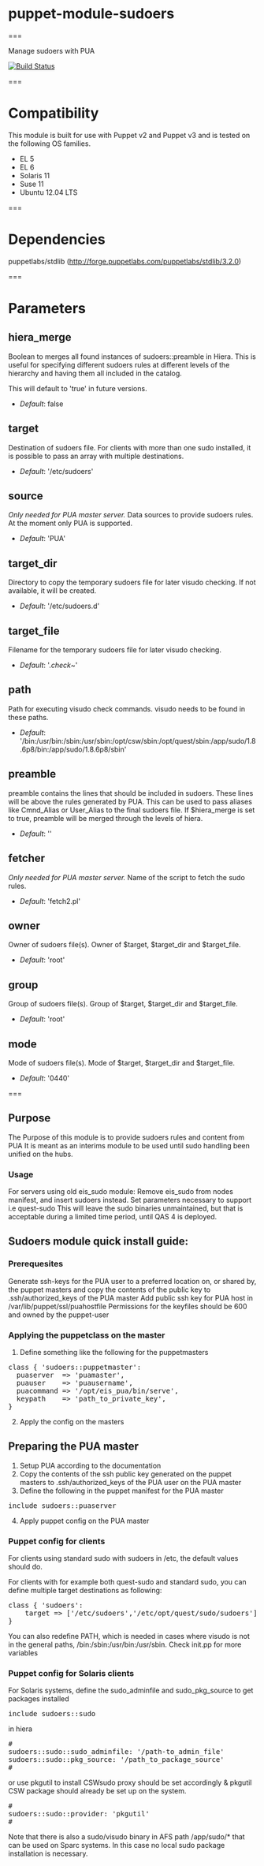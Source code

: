 # puppet-module-sudoers
===

Manage sudoers with PUA

[![Build Status](https://travis-ci.org/Ericsson/puppet-module-sudoers.svg?branch=master)](https://travis-ci.org/Ericsson/puppet-module-sudoers)

===

# Compatibility

This module is built for use with Puppet v2 and Puppet v3 and is tested on the following OS families.

* EL 5
* EL 6
* Solaris 11
* Suse 11
* Ubuntu 12.04 LTS

===

# Dependencies

puppetlabs/stdlib (http://forge.puppetlabs.com/puppetlabs/stdlib/3.2.0)

===

# Parameters

hiera_merge
-----------
Boolean to merges all found instances of sudoers::preamble in Hiera. This is useful for specifying
different sudoers rules at different levels of the hierarchy and having them all included in the catalog.

This will default to 'true' in future versions.

- *Default*: false


target
------
Destination of sudoers file. For clients with more than one sudo installed, it is possible to pass an array with multiple destinations.

- *Default*: '/etc/sudoers'


source
------
*Only needed for PUA master server.* Data sources to provide sudoers rules. At the moment only PUA is supported. 

- *Default*: 'PUA'


target_dir
----------
Directory to copy the temporary sudoers file for later visudo checking. If not available, it will be created.

- *Default*: '/etc/sudoers.d'


target_file
-----------
Filename for the temporary sudoers file for later visudo checking.

- *Default*: '._check_~'


path
----
Path for executing visudo check commands. visudo needs to be found in these paths.

- *Default*: '/bin:/usr/bin:/sbin:/usr/sbin:/opt/csw/sbin:/opt/quest/sbin:/app/sudo/1.8.6p8/bin:/app/sudo/1.8.6p8/sbin'


preamble
--------
preamble contains the lines that should be included in sudoers. These lines will be above the rules generated by PUA.
This can be used to pass aliases like Cmnd_Alias or User_Alias to the final sudoers file.
If $hiera_merge is set to true, preamble will be merged through the levels of hiera.

- *Default*: ''


fetcher
-------
*Only needed for PUA master server.* Name of the script to fetch the sudo rules.

- *Default*: 'fetch2.pl'

owner
-----
Owner of sudoers file(s). Owner of $target, $target_dir and $target_file.

- *Default*: 'root'


group
-----
Group of sudoers file(s). Group of $target, $target_dir and $target_file.

- *Default*: 'root'


mode
----
Mode of sudoers file(s). Mode of $target, $target_dir and $target_file.

- *Default*: '0440'

===

## Purpose
The Purpose of this module is to provide sudoers rules and content from PUA
It is meant as an interims module to be used until sudo handling been
unified on the hubs.

### Usage
For servers using old eis_sudo module: Remove eis_sudo from nodes manifest, and insert sudoers instead. Set parameters necessary to support i.e quest-sudo
This will leave the sudo binaries unmaintained, but that is acceptable
during a limited time period, until QAS  4 is deployed.


## Sudoers module quick install guide:

### Prerequesites
Generate ssh-keys for the PUA user to a preferred location on, or shared by, the puppet masters and copy the contents of the public key to .ssh/authorized_keys of the PUA master
Add public ssh key for PUA host in /var/lib/puppet/ssl/puahostfile
Permissions for the keyfiles should be 600 and owned by the puppet-user
### Applying the puppetclass on the master

1. Define something like the following for the puppetmasters

<pre>
class { 'sudoers::puppetmaster':
  puaserver  => 'puamaster',
  puauser    => 'puausername',
  puacommand => '/opt/eis_pua/bin/serve',
  keypath    => 'path_to_private_key',
}
</pre>

2. Apply the config on the masters

## Preparing the PUA master
1. Setup PUA according to the documentation
2. Copy the contents of the ssh public key generated on the puppet masters to .ssh/authorized_keys of the PUA user on the PUA master
3. Define the following in the puppet manifest for the PUA master
<pre>
include sudoers::puaserver
</pre>

4. Apply puppet config on the PUA master

### Puppet config for clients

For clients using standard sudo with sudoers in /etc, the default values should do.

For clients with for example both quest-sudo and standard sudo, you can define multiple target destinations as following:
<pre>
class { 'sudoers':
    target => ['/etc/sudoers','/etc/opt/quest/sudo/sudoers']
}
</pre>

You can also redefine PATH, which is needed in cases where visudo is not in the general paths, /bin:/sbin:/usr/bin:/usr/sbin. Check init.pp for more variables

### Puppet config for Solaris clients
For Solaris systems, define the sudo_adminfile and sudo_pkg_source to get packages installed

<pre>
include sudoers::sudo
</pre>

in hiera
<pre>
#<source>
sudoers::sudo::sudo_adminfile: '/path-to_admin_file'
sudoers::sudo::pkg_source: '/path_to_package_source'
#</source>
</pre>

or use pkgutil to install CSWsudo
proxy should be set accordingly &
pkgutil CSW package should already be set up on the system.

<pre>
# <provider>
sudoers::sudo::provider: 'pkgutil'
# </provider>
</pre>

Note that there is also a sudo/visudo binary in AFS path /app/sudo/* that can be used on Sparc systems.
In this case no local sudo package installation is necessary.
